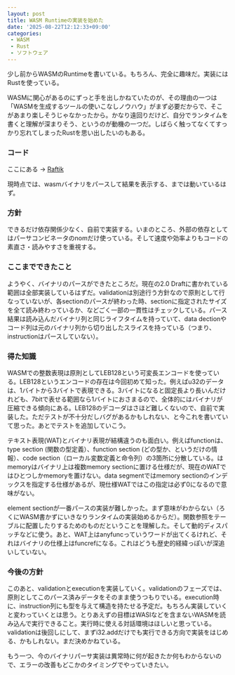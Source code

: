 ```yaml
---
layout: post
title: WASM Runtimeの実装を始めた
date: '2025-08-22T12:12:33+09:00'
categories:
 - WASM
 - Rust
 - ソフトウェア
---
```


少し前からWASMのRuntimeを書いている。もちろん、完全に趣味だ。実装にはRustを使っている。

WASMに関心があるのにずっと手を出しかねていたのが、その理由の一つは「WASMを生成するツールの使いこなしノウハウ」がまず必要だからで、そこがあまり楽しそうじゃなかったから。かなり遠回りだけど、自分でランタイムを書くと理解が深まりそう、というのが動機の一つだ。しばらく触ってなくてすっかり忘れてしまったRustを思い出したいのもある。

### コード

ここにある → [Raftik](https://github.com/skoji/raftik/)

現時点では、wasmバイナリをパースして結果を表示する、までは動いているはず。


### 方針

できるだけ依存関係少なく、自前で実装する。いまのところ、外部の依存としてはパーサコンビネータのnomだけ使っている。そして速度や効率よりもコードの素直さ・読みやすさを重視する。

### ここまでできたこと

ようやく、バイナリのパースができたところだ。現在の2.0 Draftに書かれている範囲は全部実装しているはずだ。validationは別途行う方針なので原則として行なっていないが、各sectionのパースが終わった時、sectionに指定されたサイズを全て読み終わっているか、などごく一部の一貫性はチェックしている。パース結果は読み込んだバイナリ列と同じライフタイムを持っていて、data dectionやコード列は元のバイナリ列から切り出したスライスを持っている（つまり、instructionはパースしていない）。

### 得た知識

WASMでの整数表現は原則としてLEB128という可変長エンコードを使っている。LEB128というエンコードの存在は今回初めて知った。例えばu32のデータは、1バイトから3バイトで表現できる。3バイトになると固定長より長いんだけれども、7bitで表せる範囲なら1バイトにおさまるので、全体的にはバイナリが圧縮できる傾向にある。LEB128のデコーダはさほど難しくないので、自前で実装した。ただテストが不十分だしバグがあるかもしれない、と今これを書いていて思った。あとでテストを追加していこう。

テキスト表現(WAT)とバイナリ表現が結構違うのも面白い。例えばfunctionは、type section (関数の型定義）、function section (どの型か、というだけの情報）、code section（ローカル変数定義と命令列）の3箇所に分散している。はmemoryはバイナリ上は複数memory sectionに置ける仕様だが、現在のWATではひとつしかmemoryを置けない。data segmentではmemory sectionのインデックスを指定する仕様があるが、現仕様WATではこの指定は必ず0になるので意味がない。

element sectionが一番パースの実装が難しかった。まず意味がわからない（ろくにWASM書かずにいきなりランタイムの実装始めるからだ）。関数参照をテーブルに配置したりするためのものだということを理解した。そして動的ディスパッチなどに使う。あと、WAT上はanyfuncっていうワードが出てくるけれど、それはバイナリの仕様上はfuncrefになる。これはどうも歴史的経緯っぽいが深追いしていない。

### 今後の方針

このあと、validationとexecutionを実装していく。validationのフェーズでは、原則としてこのパース済みデータをそのまま使うつもりでいる。execution時に、instruction列にも型を与えて構造を持たせる予定だ。もちろん実装していくと変わっていくとは思う。とりあえずの目標はWASIなどを含まないWASMを読み込んで実行できること。実行時に使える対話環境はほしいと思っている。validationは後回しにして、まずi32.addだけでも実行できる方向で実装をはじめる、かもしれない。まだ決めかねている。

もう一つ、今のバイナリパーサ実装は異常時に何が起きたか何もわからないので、エラーの改善もどこかのタイミングでやっていきたい。




